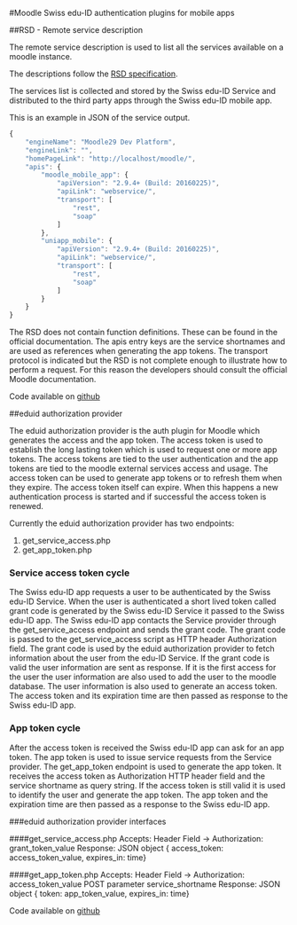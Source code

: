 #Moodle Swiss edu-ID authentication plugins for mobile apps

##RSD - Remote service description

The remote service description is used to list all the services available on a moodle instance.

The descriptions follow the [RSD specification](https://github.com/BLC-HTWChur/rsd2-specification/).

The services list is collected and stored by the Swiss edu-ID Service and distributed to the third party apps through the Swiss edu-ID mobile app.

This is an example in JSON of the service output.

```javascript
{
	"engineName": "Moodle29 Dev Platform",
	"engineLink": "",
	"homePageLink": "http://localhost/moodle/",
	"apis": {
		"moodle_mobile_app": {
			"apiVersion": "2.9.4+ (Build: 20160225)",
			"apiLink": "webservice/",
			"transport": [
				"rest",
				"soap"
			]
		},
		"uniapp_mobile": {
			"apiVersion": "2.9.4+ (Build: 20160225)",
			"apiLink": "webservice/",
			"transport": [
				"rest",
				"soap"
			]
		}
	}
}
```

The RSD does not contain function definitions. These can be found in the official documentation.
The apis entry keys are the service shortnames and are used as references when generating the app tokens.
The transport protocol is indicated but the RSD is not complete enough to illustrate how to perform a request.
For this reason the developers should consult the official Moodle documentation.

Code available on [github](https://github.com/arael/moodle_rsd)


##eduid authorization provider

The eduid authorization provider is the auth plugin for Moodle which generates the access and the app token.
The access token is used to establish the long lasting token which is used to request one or more app tokens.
The access tokens are tied to the user authentication and the app tokens are tied to the moodle external services access and usage.
The access token can be used to generate app tokens or to refresh them when they expire.
The access token itself can expire. When this happens a new authentication process is started and if successful the access token is renewed.

Currently the eduid authorization provider has two endpoints:

1. get_service_access.php
2. get_app_token.php


### Service access token cycle
The Swiss edu-ID app requests a user to be authenticated by the Swiss edu-ID Service.
When the user is authenticated a short lived token called grant code is generated by the Swiss edu-ID Service it passed to the Swiss edu-ID app.
The Swiss edu-ID app contacts the Service provider through the get_service_access endpoint and sends the grant code.
The grant code is passed to the get_service_access script as HTTP header Authorization field.
The grant code is used by the eduid authorization provider to fetch information about the user from the edu-ID Service.
If the grant code is valid the user information are sent as response.
If it is the first access for the user the user information are also used to add the user to the moodle database.
The user information is also used to generate an access token.
The access token and its expiration time are then passed as response to the Swiss edu-ID app.

### App token cycle
After the access token is received the Swiss edu-ID app can ask for an app token.
The app token is used to issue service requests from the Service provider.
The get_app_token endpoint is used to generate the app token. It receives the access token as Authorization HTTP header field and the service shortname as query string.
If the access token is still valid it is used to identify the user and generate the app token.
The app token and the expiration time are then passed as a response to the Swiss edu-ID app.

###eduid authorization provider interfaces

####get_service_access.php
Accepts: Header Field -> Authorization: grant_token_value
Response: JSON object { access_token: access_token_value, expires_in: time}

####get_app_token.php
Accepts: Header Field -> Authorization: access_token_value
		 POST parameter service_shortname
Response: JSON object { token: app_token_value, expires_in: time}


Code available on [github](https://github.com/arael/moodle_eduid)
